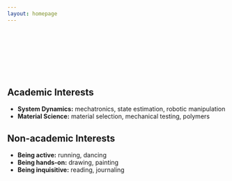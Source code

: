 ```yaml
---
layout: homepage
---
```

<br>
<br>
<br>
<br>
<br>
<br>



## Academic Interests

- **System Dynamics:** mechatronics, state estimation, robotic manipulation
- **Material Science:** material selection, mechanical testing, polymers



## Non-academic Interests

- **Being active:** running, dancing
- **Being hands-on:** drawing, painting
- **Being inquisitive:** reading, journaling
